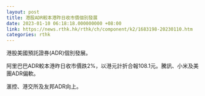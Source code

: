 ```yaml
---
layout: post
title: 港股ADR較本港昨日收市價個別發展
date: 2023-01-10 06:18:18.000000000 +08:00
link: https://news.rthk.hk/rthk/ch/component/k2/1683198-20230110.htm
categories: rthk
---
```


港股美國預託證券(ADR)個別發展。

阿里巴巴ADR較本港昨日收市價跌2%，以港元計折合報108.1元。騰訊、小米及美團ADR偏軟。

滙控、港交所及友邦ADR向上。
